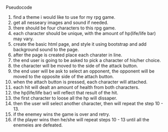 Pseudocode

1. find a theme i would like to use for my rpg game.
2. get all nesseary images and sound if needed.
3. there should be four characters to this rpg game.
4. each character should be unique, with the amount of hp(life/life bar) may vary.
5. create the basic html page, and style it using bootstrap and add background sound to the page.
6. after the page is created place each charater in line.
7. the end user is going to be asked to pick a character of his/her choice.
8. the character will be moved to the side of the attack button.
9. the end user will be ask to select an opponent, the opponent will be moved to the opposite side of the attach button.
10. when the attach button is pressed, each character will attached.
11. each hit will dealt an amount of health from both characters.
12. the hp(life/life bar) will reflect that result of the hit.
13. the first character to loose all the hp will dissaper.
14. then the user will select another character, then will repeat the step 10 - 13.
15. if the enemey wins the game is over and retry.
16. if the player wins then he/she will repeat steps 10 - 13 until all the enemeies are defeated. 